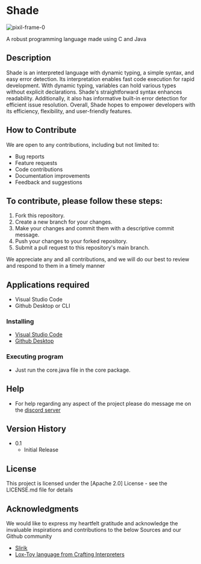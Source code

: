# Shade
![pixil-frame-0](https://github.com/user-attachments/assets/1cac3645-f921-4f44-b175-d2b268a6532c)

A robust programming language made using C and Java

## Description

Shade is an interpreted language with dynamic typing, a simple syntax, and easy error detection. Its interpretation enables fast code execution for rapid development. With dynamic typing, variables can hold various types without explicit declarations. Shade's straightforward syntax enhances readability. Additionally, it also has informative built-in error detection for efficient issue resolution. Overall, Shade hopes to empower developers with its efficiency, flexibility, and user-friendly features.

## How to Contribute
We are open to any contributions, including but not limited to:

<ul>
  <li>Bug reports</li>
  <li>Feature requests</li>
  <li>Code contributions</li>
  <li>Documentation improvements</li>
  <li>Feedback and suggestions</li>
</ul>

## To contribute, please follow these steps:

<ol>
  <li>Fork this repository.</li>
  <li>Create a new branch for your changes.</li>
  <li>Make your changes and commit them with a descriptive commit message.</li>
  <li>Push your changes to your forked repository.</li>
  <li>Submit a pull request to this repository's main branch.</li>
</ol>
We appreciate any and all contributions, and we will do our best to review and respond to them in a timely manner

## Applications required
* Visual Studio Code
* Github Desktop or CLI

### Installing

* [Visual Studio Code](https://code.visualstudio.com/download)
* [Github Desktop](https://desktop.github.com/)

### Executing program
* Just run the core.java file in the core package.

## Help
* For help regarding any aspect of the project please do message me on the [discord server](https://discord.gg/EYvU7vxxZD)

## Version History
* 0.1
    * Initial Release

## License

This project is licensed under the [Apache 2.0] License - see the LICENSE.md file for details

## Acknowledgments

We would like to express my heartfelt gratitude and acknowledge the invaluable inspirations and contributions to the below Sources and our Github community
* [Slirik](https://github.com/MrMystery10-del/Slirik)
* [Lox-Toy language from Crafting Interpreters](https://github.com/munificent/craftinginterpreters)
